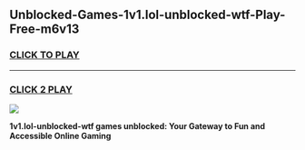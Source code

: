 
## Unblocked-Games-1v1.lol-unblocked-wtf-Play-Free-m6v13
<h3>
<a href="https://premium76.site?title=1v1.lol-unblocked-wtf&ref=18A">CLICK TO PLAY</a></h3>
<hr>

<h3>
<a href="https://premium76.site?title=1v1.lol-unblocked-wtf&ref=18A">CLICK 2 PLAY</a>
  
</h3>

<a href="https://premium76.site?title=1v1.lol-unblocked-wtf&ref=18A"><img src="https://clearcache.store/games.png"></a>


**1v1.lol-unblocked-wtf games unblocked: Your Gateway to Fun and Accessible Online Gaming**
